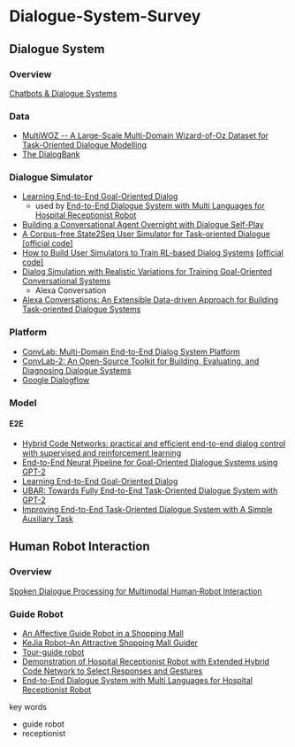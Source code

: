 # Dialogue-System-Survey

## Dialogue System
### Overview
[Chatbots & Dialogue Systems](https://web.stanford.edu/~jurafsky/slp3/24.pdf)

### Data
- [MultiWOZ -- A Large-Scale Multi-Domain Wizard-of-Oz Dataset for Task-Oriented Dialogue Modelling](https://arxiv.org/abs/1810.00278)
- [The DialogBank](https://aclanthology.org/L16-1503/)

### Dialogue Simulator
- [Learning End-to-End Goal-Oriented Dialog](https://arxiv.org/abs/1605.07683)
  - used by [End-to-End Dialogue System with Multi Languages for Hospital Receptionist Robot](https://ieeexplore.ieee.org/document/8768694)
- [Building a Conversational Agent Overnight with Dialogue Self-Play](https://arxiv.org/abs/1801.04871)
- [A Corpus-free State2Seq User Simulator for Task-oriented Dialogue](https://arxiv.org/abs/1909.04448) [[official code]](https://github.com/AtmaHou/UserSimulator)
- [How to Build User Simulators to Train RL-based Dialog Systems](https://arxiv.org/abs/1909.01388) [[official code]](https://github.com/wyshi/user-simulator)
- [Dialog Simulation with Realistic Variations for Training Goal-Oriented Conversational Systems](https://arxiv.org/abs/2011.08243)
  - Alexa Conversation
- [Alexa Conversations: An Extensible Data-driven Approach for Building Task-oriented Dialogue Systems](https://arxiv.org/abs/2104.09088)

### Platform
- [ConvLab: Multi-Domain End-to-End Dialog System Platform](https://arxiv.org/abs/1904.08637)
- [ConvLab-2: An Open-Source Toolkit for Building, Evaluating, and Diagnosing Dialogue Systems](https://arxiv.org/pdf/2002.04793.pdf)
- [Google Dialogflow](https://cloud.google.com/dialogflow/docs)

### Model

#### E2E
- [Hybrid Code Networks: practical and efficient end-to-end dialog control with supervised and reinforcement learning](https://arxiv.org/abs/1702.03274)
- [End-to-End Neural Pipeline for Goal-Oriented Dialogue Systems using GPT-2](https://aclanthology.org/2020.acl-main.54/)
- [Learning End-to-End Goal-Oriented Dialog](https://arxiv.org/abs/1605.07683)
- [UBAR: Towards Fully End-to-End Task-Oriented Dialogue System with GPT-2](https://arxiv.org/abs/2012.03539)
- [Improving End-to-End Task-Oriented Dialogue System with A Simple Auxiliary Task](https://aclanthology.org/2021.findings-emnlp.112.pdf)

## Human Robot Interaction
### Overview
[Spoken Dialogue Processing for Multimodal Human‐Robot Interaction](http://sap.ist.i.kyoto-u.ac.jp/erato/paper/ICMI19-tutorial.pdf)

### Guide Robot
- [An Affective Guide Robot in a Shopping Mall](https://ieeexplore.ieee.org/document/6256015)
- [KeJia Robot–An Attractive Shopping Mall Guider](https://link.springer.com/chapter/10.1007%2F978-3-319-25554-5_15)
- [Tour-guide robot](https://ieeexplore.ieee.org/document/7462397)
- [Demonstration of Hospital Receptionist Robot with Extended Hybrid Code Network to Select Responses and Gestures](https://ieeexplore.ieee.org/document/9197160)
- [End-to-End Dialogue System with Multi Languages for Hospital Receptionist Robot](https://ieeexplore.ieee.org/document/8768694)

key words
- guide robot
- receptionist
